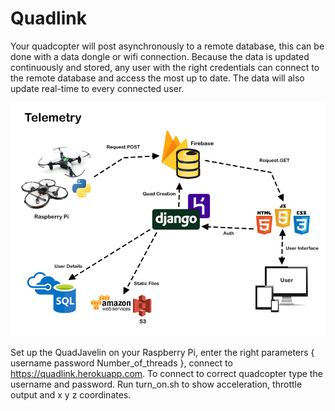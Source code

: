 # Quadlink

Your quadcopter will post asynchronously to a remote database, this can be done with a data dongle or wifi connection. Because the data is updated continuously and stored, any user with the right credentials can connect to the remote database and access the most up to date. The data will also update real-time to every connected user.

![Screenshot](telemetry.png)

Set up the QuadJavelin on your Raspberry Pi, enter the right parameters { username password Number_of_threads }, connect to https://quadlink.herokuapp.com. To connect to correct quadcopter type the username and password. Run turn_on.sh to show acceleration, throttle output and x y z coordinates.
